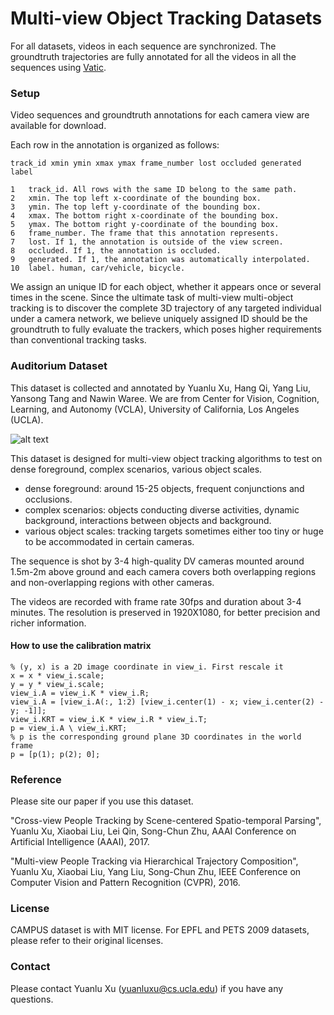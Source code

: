 # Multi-view Object Tracking Datasets #

For all datasets, videos in each sequence are synchronized. The groundtruth trajectories are fully annotated for all the videos in all the sequences using [Vatic](http://web.mit.edu/vondrick/vatic/). 

### Setup ###

Video sequences and groundtruth annotations for each camera view are available for download.

Each row in the annotation is organized as follows:

	track_id xmin ymin xmax ymax frame_number lost occluded generated label

	1   track_id. All rows with the same ID belong to the same path.
	2   xmin. The top left x-coordinate of the bounding box.
	3   ymin. The top left y-coordinate of the bounding box.
	4   xmax. The bottom right x-coordinate of the bounding box.
	5   ymax. The bottom right y-coordinate of the bounding box.
	6   frame_number. The frame that this annotation represents.
	7   lost. If 1, the annotation is outside of the view screen.
	8   occluded. If 1, the annotation is occluded.
	9   generated. If 1, the annotation was automatically interpolated.
	10  label. human, car/vehicle, bicycle.

We assign an unique ID for each object, whether it appears once or several times in the scene. Since the ultimate task of multi-view multi-object tracking is to discover the complete 3D trajectory of any targeted individual under a camera network, we believe uniquely assigned ID should be the groundtruth to fully evaluate the trackers, which poses higher requirements than conventional tracking tasks.

### Auditorium Dataset ###

This dataset is collected and annotated by Yuanlu Xu, Hang Qi, Yang Liu, Yansong Tang and Nawin Waree. We are from Center for Vision, Cognition, Learning, and Autonomy (VCLA), University of California, Los Angeles (UCLA). 

![alt text](http://web.cs.ucla.edu/~yuanluxu/research/multiview_track/campus_dataset.bmp)

This dataset is designed for multi-view object tracking algorithms to test on dense foreground, complex scenarios, various object scales.  

* dense foreground: around 15-25 objects, frequent conjunctions and occlusions.
* complex scenarios: objects conducting diverse activities, dynamic background, interactions between objects and background.
* various object scales: tracking targets sometimes either too tiny or huge to be accommodated in certain cameras.

The sequence is shot by 3-4 high-quality DV cameras mounted around 1.5m-2m above ground and each camera covers both overlapping regions and non-overlapping regions with other cameras. 

The videos are recorded with frame rate 30fps and duration about 3-4 minutes.  The resolution is preserved in 1920X1080, for better precision and richer information.

#### How to use the calibration matrix ####

	% (y, x) is a 2D image coordinate in view_i. First rescale it
	x = x * view_i.scale;
	y = y * view_i.scale;
	view_i.A = view_i.K * view_i.R;
	view_i.A = [view_i.A(:, 1:2) [view_i.center(1) - x; view_i.center(2) - y; -1]];
	view_i.KRT = view_i.K * view_i.R * view_i.T;
	p = view_i.A \ view_i.KRT;
	% p is the corresponding ground plane 3D coordinates in the world frame
	p = [p(1); p(2); 0];

### Reference ###

Please site our paper if you use this dataset.

"Cross-view People Tracking by Scene-centered Spatio-temporal Parsing", Yuanlu Xu, Xiaobai Liu, Lei Qin, Song-Chun Zhu, AAAI Conference on Artificial Intelligence (AAAI), 2017.

"Multi-view People Tracking via Hierarchical Trajectory Composition", Yuanlu Xu, Xiaobai Liu, Yang Liu, Song-Chun Zhu, IEEE Conference on Computer Vision and Pattern Recognition (CVPR), 2016.

### License ###

CAMPUS dataset is with MIT license. For EPFL and PETS 2009 datasets, please refer to their original licenses. 

### Contact ###

Please contact Yuanlu Xu (yuanluxu@cs.ucla.edu) if you have any questions.